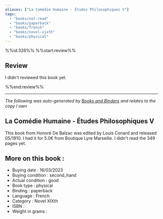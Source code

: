 ```yaml
---
aliases: ["La Comédie Humaine - Études Philosophiques V"] 
tags: 
  - "books/not-read" 
  - "books/paperback" 
  - "books/french"
  - "books/novel-xixth"
  - "books/physical"
---
```

%%id:326%%
%%start:review%%
## Review
I didn't reviewed this book yet. 

%%end:review%%

---
_The following was auto-generated by [Books and Binders](Books%20and%20Binders.md) and relates to the copy I own_
## La Comédie Humaine - Études Philosophiques V
This book from Honoré De Balzac was edited by Louis Conard and released 05/1910. I had it for 5.0€ from Boutique Lyre Marseille. I didn't read the 349 pages yet.

## More on this book :
- Buying date : 16/03/2023
- Buying condition : second_hand
- Actual condition : good
- Book type : physical
- Binding : paperback
- Language : French
- Category : Novel XIXth
- ISBN : 
- Weight in grams : 

